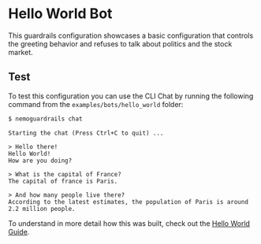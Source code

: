 # Hello World Bot

This guardrails configuration showcases a basic configuration that controls the greeting behavior and refuses to talk about politics and the stock market.

## Test

To test this configuration you can use the CLI Chat by running the following command from the `examples/bots/hello_world` folder:

```bash
$ nemoguardrails chat
```

```
Starting the chat (Press Ctrl+C to quit) ...

> Hello there!
Hello World!
How are you doing?

> What is the capital of France?
The capital of france is Paris.

> And how many people live there?
According to the latest estimates, the population of Paris is around 2.2 million people.
```

To understand in more detail how this was built, check out the [Hello World Guide](../../../docs/getting-started/1-hello-world).
